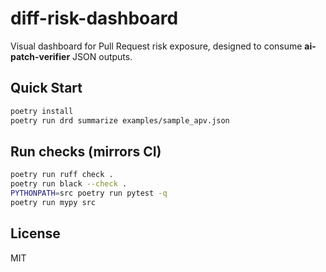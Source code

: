 # diff-risk-dashboard

Visual dashboard for Pull Request risk exposure, designed to consume **ai-patch-verifier** JSON outputs.

## Quick Start
```bash
poetry install
poetry run drd summarize examples/sample_apv.json
```

## Run checks (mirrors CI)
```bash
poetry run ruff check .
poetry run black --check .
PYTHONPATH=src poetry run pytest -q
poetry run mypy src
```

## License
MIT
